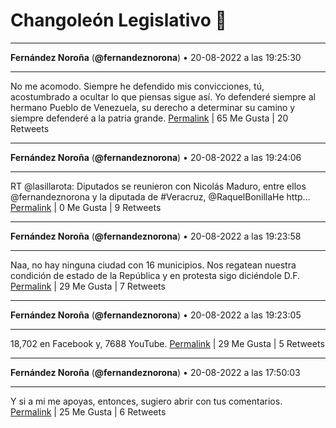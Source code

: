 # Changoleón Legislativo 🙈
*****
**Fernández Noroña** (**@fernandeznorona**) • 20-08-2022 a las 19:25:30
*****
No me acomodo. Siempre he defendido mis convicciones, tú, acostumbrado a ocultar lo que piensas sigue así. Yo defenderé siempre al hermano Pueblo de Venezuela, su derecho a determinar su camino y siempre defenderé a la patria grande.
[Permalink](https://twitter.com/fernandeznorona/status/1561192742557999105) | 65 Me Gusta | 20 Retweets
*****
**Fernández Noroña** (**@fernandeznorona**) • 20-08-2022 a las 19:24:06
*****
RT @lasillarota: Diputados se reunieron con Nicolás Maduro, entre ellos @fernandeznorona y la diputada de #Veracruz, @RaquelBonillaHe  http…
[Permalink](https://twitter.com/fernandeznorona/status/1561192390517555200) | 0 Me Gusta | 9 Retweets
*****
**Fernández Noroña** (**@fernandeznorona**) • 20-08-2022 a las 19:23:58
*****
Naa, no hay ninguna ciudad con 16 municipios. Nos regatean nuestra condición de estado de la República y en protesta sigo diciéndole D.F.
[Permalink](https://twitter.com/fernandeznorona/status/1561192359248945152) | 29 Me Gusta | 7 Retweets
*****
**Fernández Noroña** (**@fernandeznorona**) • 20-08-2022 a las 19:23:05
*****
18,702 en Facebook y, 7688 YouTube.
[Permalink](https://twitter.com/fernandeznorona/status/1561192137307348992) | 29 Me Gusta | 5 Retweets
*****
**Fernández Noroña** (**@fernandeznorona**) • 20-08-2022 a las 17:50:03
*****
Y si a mi me apoyas, entonces, sugiero abrir con tus comentarios.
[Permalink](https://twitter.com/fernandeznorona/status/1561168723968499712) | 25 Me Gusta | 6 Retweets